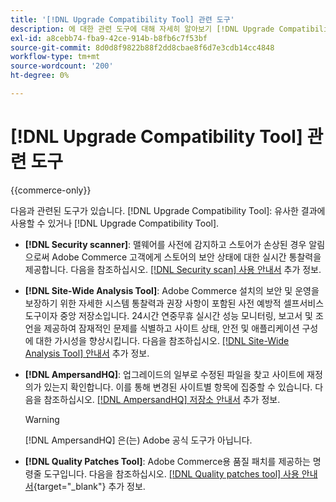 ```yaml
---
title: '[!DNL Upgrade Compatibility Tool] 관련 도구'
description: 에 대한 관련 도구에 대해 자세히 알아보기 [!DNL Upgrade Compatibility Tool] Adobe Commerce 프로젝트에서.
exl-id: a8cebb74-fba9-42ce-914b-b8fb6c7f53bf
source-git-commit: 8d0d8f9822b88f2dd8cbae8f6d7e3cdb14cc4848
workflow-type: tm+mt
source-wordcount: '200'
ht-degree: 0%

---
```


# [!DNL Upgrade Compatibility Tool] 관련 도구

{{commerce-only}}

다음과 관련된 도구가 있습니다. [!DNL Upgrade Compatibility Tool]: 유사한 결과에 사용할 수 있거나 [!DNL Upgrade Compatibility Tool].

- **[!DNL Security scanner]**: 맬웨어를 사전에 감지하고 스토어가 손상된 경우 알림으로써 Adobe Commerce 고객에게 스토어의 보안 상태에 대한 실시간 통찰력을 제공합니다. 다음을 참조하십시오. [[!DNL Security scan] 사용 안내서](https://docs.magento.com/user-guide/magento/security-scan.html) 추가 정보.

- **[!DNL Site-Wide Analysis Tool]**: Adobe Commerce 설치의 보안 및 운영을 보장하기 위한 자세한 시스템 통찰력과 권장 사항이 포함된 사전 예방적 셀프서비스 도구이자 중앙 저장소입니다. 24시간 연중무휴 실시간 성능 모니터링, 보고서 및 조언을 제공하여 잠재적인 문제를 식별하고 사이트 상태, 안전 및 애플리케이션 구성에 대한 가시성을 향상시킵니다. 다음을 참조하십시오. [[!DNL Site-Wide Analysis Tool] 안내서](../../tools/site-wide-analysis-tool/intro.md) 추가 정보.

- **[!DNL AmpersandHQ]**: 업그레이드의 일부로 수정된 파일을 찾고 사이트에 재정의가 있는지 확인합니다. 이를 통해 변경된 사이트별 항목에 집중할 수 있습니다. 다음을 참조하십시오. [[!DNL AmpersandHQ] 저장소 안내서](https://github.com/AmpersandHQ) 추가 정보.

  >[!WARNING]
  >
  >[!DNL AmpersandHQ] 은(는) Adobe 공식 도구가 아닙니다.

- **[!DNL Quality Patches Tool]**: Adobe Commerce용 품질 패치를 제공하는 명령줄 도구입니다. 다음을 참조하십시오. [[!DNL Quality patches tool] 사용 안내서](https://experienceleague.adobe.com/tools/commerce-quality-patches/index.html){target="_blank"} 추가 정보.
